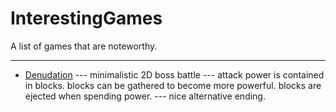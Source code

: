 InterestingGames
================

A list of games that are noteworthy.


-----------------------------------

* [Denudation](https://dl.dropboxusercontent.com/u/5333420/denudation.html)
--- minimalistic 2D boss battle
--- attack power is contained in blocks. blocks can be gathered to become more powerful. blocks are ejected when spending power.
--- nice alternative ending.
